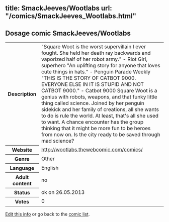 title: SmackJeeves/Wootlabs
url: "/comics/SmackJeeves_Wootlabs.html"
---
Dosage comic SmackJeeves/Wootlabs
-----------------------------------------

<p id="msg"></p>
<script type="text/javascript">
if (window.location.search === '?edit_info_mail=sent_ok') {
  var elem = document.getElementById("msg");
  elem.innerHTML = 'Edited information sucessfully sent for review, which is usually done daily. Thanks!';
  elem.className = 'ok';
}
</script>
<table class="comicinfo">
<tr>
<th>Description</th><td>&quot;Square Woot is the worst supervillain I ever fought. She held her death ray backwards and vaporized half of her robot army.&quot; - Riot Girl, superhero &quot;An uplifting story for anyone that loves cute things in hats.&quot; - Penguin Parade Weekly &quot;THIS IS THE STORY OF CATBOT 9000. EVERYONE ELSE IN IT IS STUPID AND NOT CATBOT 9000.&quot; - Catbot 9000 Square Woot is a genius with robots, weapons, and that funky little thing called science. Joined by her penguin sidekick and her family of creations, all she wants to do is rule the world. At least, that's all she used to want. A chance encounter has the group thinking that it might be more fun to be heroes from now on. Is the city ready to be saved through mad science?</td>
</tr>
<tr>
<th>Website</th><td><a href="http://wootlabs.thewebcomic.com/comics/">http://wootlabs.thewebcomic.com/comics/</a></td>
</tr>
<tr>
<th>Genre</th><td>Other</td>
</tr>
<tr>
<th>Language</th><td>English</td>
</tr>
<tr>
<th>Adult content</th><td>no</td>
</tr>
<tr>
<th>Status</th><td>ok on 26.05.2013</td>
</tr>
<tr>
<th>Votes</th><td>0</td>
</tr>
</table>

[Edit this info](SmackJeeves_Wootlabs_edit.html) or go back to the [comic list](../comic-index.html).
